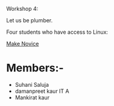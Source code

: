 Workshop 4:

Let us be plumber.

Four students who have access to Linux:

[Make Novice](https://swcarpentry.github.io/make-novice/)

# Members:- 
- Suhani Saluja
- damanpreet kaur IT A
- Mankirat kaur
